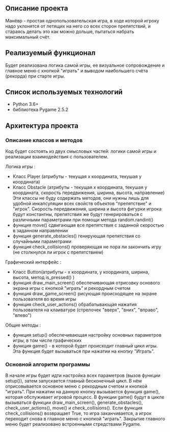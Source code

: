 ## Описание проекта
Манёвр - простая однопользовательская игра, в ходе которой игроку надо уклонятся от летящих на него со всех сторон препятствий, и стараясь делать это как можно дольше, пытаться набрать максимальный счёт.


## Реализуемый функционал
Будет реализована логика самой игры, ее визуальное сопровождение и главное меню с кнопкой "играть" и выводом наибольшего счёта (рекорда) при старте игры.


## Список используемых технологий
- Python 3.6+ 
- библиотека Pygame 2.5.2


## Архитектура проекта

### Описание классов и методов

Код будет состоять из двух смысловых частей: логики самой игры и реализации взаимодействия с пользователем.

Логика игры :
- Класс Player (атрибуты - текущая x координата, текушая y координата)
- Класс Obstacle  (атрибуты - текущая x координата, текушая y координата, скорость передвижения, ширина, высота, направление)
Эти классы не буду содержать методов, они нужны лишь для удобной инкапсуляции всех свойств объектов "препятствие" и "игрок".
Скорость передвижения, ширина и высота фигурки игрока будут константны, препятствия же будут генерироваться с различными параметрами при помощи метода random.randint()
- функция move() сдвигающая все препятствия с заданной скоростью в заданном направлении
- функция generate_obstacles() генирующая препятствия со случайными параметрами
- функция check_collisions() проверяющая не пора ли закончить игру (не столкнулся ли игрок с препятствием)

Графический интерфейс :
- Класс Button(атрибуты - x координата, y координата, ширина, высота, метод is_pressed() )
- функция draw_main_screen() обеспечивающая отрисовку основого экрана игры с кнопкой "играть" и рекордным счетом
- функция draw_game_screen() рисующая происходящее на экране пользователя во время игры
- функция check_user_actions() обрабатывающая нажатия пользователя на клаиватуре (стрелочек "вверх", "вних", "вправо", "влево")

Общие методы :
- функция setup() обеспечивающая настройку основных параметров игры, в том числе графических
- функция game() - в которой будет происходит главный цикл игры. Эта функция будет вызываться при нажатии на кнопку "Играть".

### Основной алгоритм программы

В начале игры будет идти настройка всех параметров (вызов функции setup()), затем запускается главный бесконечный цикл. 
В нём отрисовывается основное меню с рекордным счетом и кнопкой "играть". При нажатии на данную кнопку вызывается функция game(), которая обслуживает игровой процесс. 
В функции game() будут в цикле вызываться функции draw_main_screen(), generate_obstacles(), check_user_actions(), move() и check_collisions().
Если функция check_collisions() возвращает True, то игра заканчивается, а игрок переходит снова в главное меню с кнопкой "играть". 
Закрытие главного меню будет реализовано встроенными стредствами Pygame.
